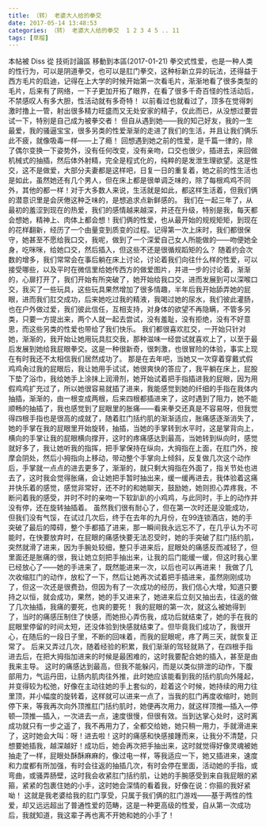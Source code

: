 ```yaml
---
title: （转） 老婆大人给的拳交
date: 2017-05-14 13:48:53
categories: （转） 老婆大人给的拳交  1 2 3 4 5 .. 11 
tags: [草榴]
---
```

本帖被 Diss 從 技術討論區 移動到本區(2017-01-21)
拳交式性爱，也是一种人类的性行为，可以是阴道拳交，也可以是肛门拳交，这种标新立异的玩法，还得益于西方毛片的启迪，记得在上大学的时候开始第一次看毛片，渐渐地看了很多类型的毛片，后来有了网络，一下子更加开拓了眼界，在看了很多千奇百怪的性活动后，不禁感叹人有多大胆，性活动就有多奇特！
以前看过也就看过了，顶多在觉得刺激时撸上一管，射出很多精力旺盛而又无处安家的精子，仅此而已，从没想过要尝试一下，特别是自己成为被拳交者！
但自从遇到她——我的知己好友，我的一生最爱，我的骚逼宝宝，很多另类的性爱渐渐的走进了我们的生活，并且让我们俩乐此不疲，就像吸毒一样——上了瘾！
回想遇到她之前的性爱，是千篇一律的，除了偶尔变换一下姿势外，没有任何改变，没有亲吻，口交也很少，插进去，来回做机械式的抽插，然后体外射精，完全是程式化的，纯粹的是发泄生理欲望。这是性交，这不是做爱，大部分夫妻都是这样吧，日复一日的重复着，她之前的性生活也是如此，虽然她还有几个男人，但在床上都是很单调乏味的，除了每根鸡鸡不同外，其他的都一样！对于大多数人来说，生活就是如此，都这样生活着，但我们俩的潜意识里是会厌倦这种乏味的，是想追求点新鲜感的。
我们在一起三年了，从最初的羞涩到现在的热爱，我们的感情越来越深，并还在升级，特别是我，每天都会想她，精神上、肉体上都会想！我们俩的性爱，也从最开始的规规矩矩，到现在的花样翻新，经历了一个由量变到质变的过程。记得第一次上床时，我们都很保守，她甚至不愿给我口交，我呢，做到了一个深爱自己女人所能做的——吻便她全身，吃咪咪，给她口交，然后插入，但这些不还是很循规蹈矩的么？
随着约会次数的增多，我们常常会在事后躺在床上讨论，讨论着我们向往什么样的性爱，可以接受哪些，以及平时在微信里给她传西方的做爱图片，并进一步的讨论着，渐渐的，心扉打开了，我们开始有所突破了，她开始给我口交，进而发展到可以深喉口交，我买了一些玩具，这些玩具果然增加了很多情趣，半年后我开始舔弄她的屁眼，进而我们肛交成功，后来她吃过我的精液，我喝过她的尿水，我们彼此灌肠，也在户外做过爱，我们彼此信任，互相支持，对身体的欲望不再隐瞒，不管多另类，只要一方提出来，两个人就一起去尝试，没有羞耻，没有拒绝，没有不好意思，而这些另类的性爱也带给了我们快乐。
我们都很喜欢肛交，一开始只针对她，渐渐的，我开始让她用玩具肛交我，那种滋味一经尝试就喜欢上了，以至于最后发展到她给我屁眼拳交。这是一种很新奇，很刺激，也很冒险的体验，事实上现在有时我还不太相信我们居然成功了。
那是在去年吧，当她又一次穿着穿戴式假鸡鸡肏过我的屁眼后，我让她用手试试，她很爽快的答应了，我平躺在床上，屁股下垫了浴巾，我给她手上涂抹上润滑剂，她开始试着把手指插进我的屁眼，因为用假鸡鸡扩充过了，所以她很容易就插了进来，我能感觉到她的纤细的手指在我体内抽插，渐渐的，由一根变成两根，后来四根都插进来了，这时遇到了阻力，她不能顺畅的抽插了，我也感觉到了屁眼里的胀痛——看来拳交还真是不容易呀，但我觉得四根手指也是很高的成就了，随着肛门括约肌的渐渐适应，胀痛感逐渐消失了，她的手掌在我的屁眼里开始旋转，抽插，当她的手掌转到水平时，这是掌背向上，横向的手掌让我的屁眼横向撑开，这时的疼痛感达到最高，当她转到纵向时，感觉就好多了，我让她听我的指挥，把手掌保持在纵向，大拇指在上面，在肛门外，按摩会阴处，然后小拇指向上移动，带动整个手掌向上倾斜，反复做几次这个动作后，手掌就一点点的进去更多了，渐渐的，就只剩大拇指在外面了，指关节处也进去了，这时我会觉得胀痛，会让她把手暂时抽出来，缓一缓再进去，我体验着这痛并快乐着的感觉，感觉非常好，还不时的和她聊天，鼓励她，她则担心弄疼我，不断问着我的感受，并时不时的亲吻一下软趴趴的小鸡鸡，与此同时，手上的动作并没有停，还在旋转抽插着。
虽然我们很有耐心了，但在第一次时还是没能成功，但我们没有气馁，在试过几次后，终于在去年的九月份，在99连锁酒店，她的手突破了最后的障碍，整个手都插了进来，那一瞬间我永远忘不了，在几乎认为不可能时，在快要放弃时，在屁眼的痛感快要无法忍受时，她的手突破了肛门括约肌，突然就滑了进来，因为手腕处较细，整只手进来后，屁眼处的痛感反而减轻了，但里面还是胀痛的很，我让她立刻把手抽出来，让我的后门能缓一缓，但这时我心里已经放心了——她的手进来了，既然能进来一次，以后也可以再进来！
我做了几次收缩肛门的动作，放松了一下，然后让她再次试着把手插进来，虽然刚刚成功了，但这一次还是很费劲，但因为有了一次成功的经历，我们信心大增，知道只要持之以恒，就会成功，果然，她的手又进来了，她进来后立刻又抽出去，往返的做了几次抽插，我痛的要死，也爽的要死！
我的屁眼的第一次，就这么被她得到了，当时的痛感压制住了快感，而她担心弄伤我，成功后就结束了，她的手在我的屁眼里停留的时间太短，还没体验到快感就结束了。但毕竟我们成功了，我很开心，在随后的一段日子里，不断的回味着，而我的屁眼呢，疼了两三天，就恢复正常了。
后来又弄过几次，随着经验的积累，我们渐渐的驾轻就熟了，在四根手指进去后，在把大拇指加进来的时候是最困难的，这时我要配合她的插入，甚至是由我来主导。
这时的痛感达到最高，但我不能躲闪，而是以类似排泄的动作，下腹部用力，气运丹田，让肠内肌肉往外推，此时她应该能看到我的括约肌向外隆起，并变得较为松弛，好像在主动往她的手上套似的，趁着这个时候，她持续的用力往里顶，并小幅度的旋转着，这样就可以进来一点了，当我的肛门再度收缩时，她则停下来，等我再次向外顶推肛门括约肌时，她便再次用力，就这样顶推—插入—停顿—顶推—插入，一次进去一点，速度很慢，但很有效。当到达掌心处时，这时离成功就只有一步之遥了，我不再用力了，全都交给她，她只稍一用力，手就滑进来了，这时她会大叫：呀！进去啦！这时的痛感和快感接踵而来，让我分不清楚，只想要她插我，越深越好！成功后，她会再次把手抽出来，这时就觉得好像灵魂被她抽走了一样，屁眼处酥酥麻麻的，像过电一样，等我适应一下，她又插进来，速度和力度都有所加强，有时会往返的抽插几次，有时会停在里面，活动她的手指，或弯曲，或骚弄肠壁，这时我会收紧肛门括约肌，让她的手腕感受到来自我屁眼的紧箍，紧紧的包裹住她的小手，这时她会深情的看着我，好像在说：你箍的我好紧呦！
这就是我老婆给我的肛门享受，只属于我们俩的肛门游戏——基于两性的性爱，却又远远超出了普通性爱的范畴，这是一种更高级的性爱，自从第一次成功后，我就知道，我这辈子再也离不开她和她的小手了！